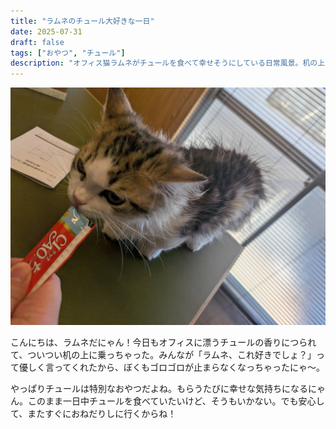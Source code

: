 ```yaml
---
title: "ラムネのチュール大好きな一日"
date: 2025-07-31
draft: false
tags: ["おやつ", "チュール"]
description: "オフィス猫ラムネがチュールを食べて幸せそうにしている日常風景。机の上でゴロゴロしながらおやつタイムを楽しむ愛らしい猫の様子をお届けします。"
---
```


![オフィス猫ラムネがチュールを食べて幸せそうにしている様子、机の上でゴロゴロと満足げな表情](/images/cat-2025-07-31T13-08-48.jpg)

こんにちは、ラムネだにゃん！今日もオフィスに漂うチュールの香りにつられて、ついつい机の上に乗っちゃった。みんなが「ラムネ、これ好きでしょ？」って優しく言ってくれたから、ぼくもゴロゴロが止まらなくなっちゃったにゃ〜。

やっぱりチュールは特別なおやつだよね。もらうたびに幸せな気持ちになるにゃん。このまま一日中チュールを食べていたいけど、そうもいかない。でも安心して、またすぐにおねだりしに行くからね！